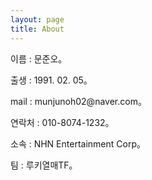 ```yaml
---
layout: page
title: About
---
```


이름 : 문준오。
<p>
출생 : 1991. 02. 05。
<p>
mail : munjunoh02@naver.com。
<p>
연락처 : 010-8074-1232。
<p>
소속 : NHN Entertainment Corp。
<p>
팀 : 루키열매TF。
<p>
